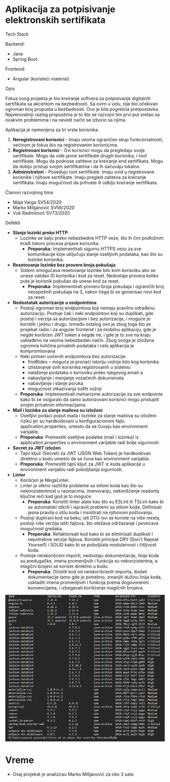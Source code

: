 # **Aplikacija za potpisivanje elektronskih sertifikata**

Tech Stack

Backend:

- Java
- Spring Boot

Frontend:

- Angular (koristeći material)

Opis

Fokus ovog projekta je bio kreiranje softvera za potpisivanje digitalnih sertifikata sa akcentom na bezbednosti. Sa ovim u vidu, nije bio očekivan ogroman broj propusta u bezbednosti. Ovo je bila pogrešna pretpostavka. Najverovatniji razlog propustima je to što se razvojni tim prvi put sretao sa ovakvim problemima i na nevešt način se izborio sa njima.

Aplikacija je namenjena za tri vrste korisnika:

1. **Neregistrovani korisnici** - Imaju veoma ograničen skup funkcionalnosti, većinom je fokus bio na registrovanim korisnicima.
2. **Registrovani korisnici** \- Ovi korisnici mogu da pregledaju svoje sertifikate. Mogu da vide javne sertifikate drugih korisnika, i root sertifikate. Mogu da podnose zahteve za kreiranje end sertifikata. Mogu da dobiju pristup svojim sertifikatima i da ih sačuvaju lokalno.
3. **Administratori** \- Poseduju root sertifikate. Imaju uvid u registrovane korisnike i njihove sertifikate. Imaju pregled zahteva za kreiranje sertifikata. Imaju mogućnost da prihvate ili odbiju kreiranje sertifikata.

Članovi razvojnog tima

- Maja Varga SV54/2020
- Marko Milijanović SV56/2020
- Vuk Radmilović SV73/2020

Defekti

- **Slanje lozinki preko HTTP**:
  - Lozinke se šalju preko nebezbedne HTTP veze, što ih čini podložnim krađi tokom procesa prijave korisnika.
    - **Preporuka**: Implementirati sigurnu HTTPS vezu za sve komunikacije koje uključuju slanje osetljivih podataka, kao što su lozinke korisnika.
- **Resetovanje lozinke bez provere broja pokušaja**:
  - Sistem omogućava resetovanje lozinke bilo kom korisniku ako se unese validan ID korisnika i kod za reset. Nedostaje provera koliko puta je korisnik pokušao da unese kod za reset.
    - **Preporuka**: Implementirati proveru broja pokušaja i ograničiti broj neuspešnih pokušaja na 3, nakon čega bi se generisao novi kod za reset.
- **Nedostatak autorizacije u endpointima**:
  - Postoji ogroman broj endpointova koji nemaju pravilno odrađenu autorizaciju. Postoje čak i neki endpointovi koji su duplikati, gde postoji i verzija sa autorizacijom i bez autorizacije, i moguće je koristiti i jednu i drugu. Između ostalog ovo je zbog toga što se projekat radio i za angular frontend i za mobilnu aplikaciju, gde je negde korišćen JWT token a negde ne, i gde je to sve na kraju usklađeno na veoma nebezbedan način. Zbog ovoga je izložena ogromna količina privatnih podataka i cela aplikacija je kompromitovana
  - Neki primeri uočenih endpointova bez autorizacije:
    - findRides – moguće je pronaći istoriju vožnje bilo kog korisnika
    - izlistavanje svih korisnika registrovanih u sistemu
    - nalaženje podataka o korisniku preko njegovog email-a
    - nabavljanje i menjanje vozačevih dokumenata
    - nabavljanje i slanje poruka
    - mogućnost otkazivanja tuđih vožnji
  - **Preporuka**: Implementirati mehanizme autorizacije za sve endpointe kako bi se osiguralo da samo autorizovani korisnici mogu pristupiti svojim privatnim informacijama.
- **Mail i lozinka za slanje mailova su izloženi**
  - Osetljivi podaci poput maila i lozinke za slanje mailova su izloženi riziku jer su hardkodovani u konfiguracionom fajlu application.properties, umesto da se čuvaju kao environment varijable.
  - **Preporuka**: Premestiti osetljive podatke (mail i lozinka) iz application.properties u environment varijable radi bolje sigurnosti.
- **Secret za JWT izložen**
  - Tajni ključ (Secret) za JWT (JSON Web Token) je hardkodovan direktno u kodu umesto da se čuva kao environment varijabla.
  - **Preporuka**: Premestiti tajni ključ za JWT iz koda aplikacije u environment varijablu radi poboljšanja sigurnosti.
- **Linter**
  - Korišćen je MegaLinter.
  - Linter je otkrio različite probleme sa stilom koda kao što su nekonzistentnost u razmacima, imenovanju, nekorišćenje readonly ključne reči kad god je to moguće.
    - **Preporuka**: Koristiti linter alate kao što su ESLint ili TSLint kako bi se automatski otkrili i ispravili problemi sa stilom koda. Definisati jasna pravila o stilu koda i insistirati na njihovom poštovanju.
  - Postoji duplirani kod na beku, isti DTO-ovi se koriste na više mesta, postoji više verzija istih fajlova, što otežava održavanje i povećava mogućnost grešaka.
    - **Preporuka**: Refaktorisati kod kako bi se eliminisali duplikati i nepotrebne verzije fajlova. Koristiti principe DRY (Don't Repeat Yourself) i SOLID kako bi se poboljšala modularnost i čitljivost koda.
  - Postoje neiskorišćeni importi, nedostaju dokumentacije, linije koda su predugačke, imena promenljivih i funkcija su nekonzistentna, a magični brojevi se koriste direktno u kodu.
    - **Preporuka**: Očistiti kod od neiskorišćenih importa, dodati dokumentacije tamo gde je potrebno, smanjiti dužinu linija koda, uskladiti imena promenljivih i funkcija prema dogovorenim konvencijama, i izbegavati korišćenje magičnih brojeva.

![](vulnerabilities3.png)

# **Vreme**

- Ovaj projekat je analizirao Marko Milijanović za oko 3 sata
